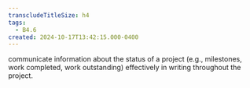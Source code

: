 ```yaml
---
transcludeTitleSize: h4
tags:
  - B4.6
created: 2024-10-17T13:42:15.000-0400
---
```

communicate information about the status of a project (e.g., milestones, work completed, work outstanding) effectively in writing throughout the project.
